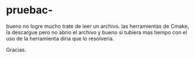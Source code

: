 # pruebac-

bueno no logre mucho trate de leer un archivo.
las herramientas de Cmake, la descargue pero no abrio el archivo y bueno si tubiera mas tiempo con el uso de la herramienta diria que lo resolveria. 

Gracias.
